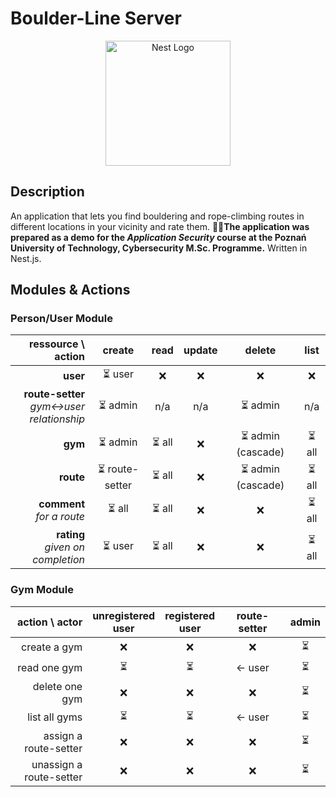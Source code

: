 # Boulder-Line Server

<p align="center">
  <a href="http://nestjs.com/" target="blank"><img src="https://nestjs.com/img/logo-small.svg" width="200" alt="Nest Logo" /></a>
</p>

## Description

An application that lets you find bouldering and rope-climbing routes in different locations in your vicinity and rate
them. 🔎🧗**The application was prepared as a demo for the _Application Security_ course at the Poznań University of
Technology, Cybersecurity M.Sc. Programme.**
Written in Nest.js.

## Modules & Actions

### Person/User Module

|                                 ressource \ action |     create     | read  | update |      delete       | list  |
|---------------------------------------------------:|:--------------:|:-----:|:------:|:-----------------:|:-----:|
|                                           **user** |     ⏳ user     |   ❌   |   ❌    |         ❌         |   ❌   |
| **route-setter** <br/> _gym↔user<br/>relationship_ |    ⏳ admin     |  n/a  |  n/a   |      ⏳ admin      |  n/a  |
|                                            **gym** |    ⏳ admin     | ⏳ all |   ❌    | ⏳ admin (cascade) | ⏳ all |
|                                          **route** | ⏳ route-setter | ⏳ all |   ❌    | ⏳ admin (cascade) | ⏳ all |
|                    **comment** <br/> _for a route_ |     ⏳ all      | ⏳ all |   ❌    |         ❌         | ⏳ all |   
|       **rating** <br/> _given on <br/> completion_ |     ⏳ user     | ⏳ all |   ❌    |         ❌         | ⏳ all | 

### Gym Module

|               action \ actor | unregistered <br> user | registered <br> user | route-setter | admin | 
|-----------------------------:|:----------------------:|:--------------------:|:------------:|:-----:|
|                 create a gym |           ❌            |          ❌           |      ❌       |   ⏳   |
|                 read one gym |           ⏳            |          ⏳           |    ← user    |   ⏳   |
|               delete one gym |           ❌            |          ❌           |      ❌       |   ⏳   |
|                list all gyms |           ⏳            |          ⏳           |    ← user    |   ⏳   |
|   assign a <br> route-setter |           ❌            |          ❌           |      ❌       |   ⏳   |
| unassign a <br> route-setter |           ❌            |          ❌           |      ❌       |   ⏳   |